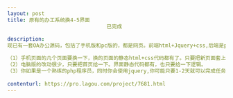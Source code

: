 ```yaml
---                
layout: post       
title: 原有的办工系统换4-5界面
                                已完成
           
description: 
现已有一套OA办公源码，包括了手机版和pc版的，都是网页。前端html+Jquery+css,后端是php + mysql。

（1）手机页面的几个页面要换一下，换的页面的静态html+css代码都有了。只要把新页面套上原有的逻辑就可以了。
（2）电脑版的改动很少，只要把首页给一下。界面静态代码都有，也只要给一下逻辑。
（3）你如果是一个熟练的php程序员，同时你会使用jquery,你可能只要1-2天就可以完成任务。
     
contenturl: https://pro.lagou.com/project/7681.html      
---                 
```

